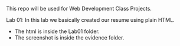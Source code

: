 This repo will be used for Web Development Class Projects.

Lab 01:
In this lab we basically created our resume using plain HTML.
- The html is inside the Lab01 folder.
- The screenshot is inside the evidence folder.
